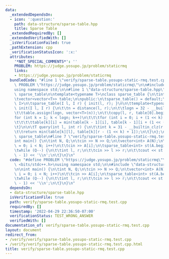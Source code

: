 ```yaml
---
data:
  _extendedDependsOn:
  - icon: ':question:'
    path: data-structure/sparse-table.hpp
    title: Sparse Table
  _extendedRequiredBy: []
  _extendedVerifiedWith: []
  _isVerificationFailed: true
  _pathExtension: cpp
  _verificationStatusIcon: ':x:'
  attributes:
    '*NOT_SPECIAL_COMMENTS*': ''
    PROBLEM: https://judge.yosupo.jp/problem/staticrmq
    links:
    - https://judge.yosupo.jp/problem/staticrmq
  bundledCode: "#line 1 \"verify/sparse-table.yosupo-static-rmq.test.cpp\"\n#define\
    \ PROBLEM \"https://judge.yosupo.jp/problem/staticrmq\"\n\n#include <bits/stdc++.h>\n\
    using namespace std;\n\n#line 1 \"data-structure/sparse-table.hpp\"\n#pragma region\
    \ sparse_table\n\ntemplate<typename T>\nclass sparse_table {\n\tint n, logn;\n\
    \tvector<vector<T>> table;\n\npublic:\n\tsparse_table() = default;\n\n\ttemplate<typename\
    \ I>\n\tsparse_table(I l, I r) { init(l, r); }\n\n\ttemplate<typename I>\n\tvoid\
    \ init(I l, I r) {\n\t\tn = distance(l, r);\n\t\tlogn = 32 - __builtin_clz(n);\n\
    \t\ttable.assign(logn, vector<T>(n));\n\t\tcopy(l, r, table[0].begin());\n\t\t\
    for (int k = 1; k < logn; k++)\n\t\t\tfor (int i = 0; i + (1 << k) <= n; i++)\n\
    \t\t\t\ttable[k][i] = min(table[k - 1][i], table[k - 1][i + (1 << (k - 1))]);\n\
    \t}\n\n\tT query(int l, int r) {\n\t\tint k = 31 - __builtin_clz(r - l + 1);\n\
    \t\treturn min(table[k][l], table[k][r - (1 << k) + 1]);\n\t}\n};\n\n#pragma endregion\
    \ sparse_table\n#line 7 \"verify/sparse-table.yosupo-static-rmq.test.cpp\"\n\n\
    int main() {\n\tint N, Q;\n\tcin >> N >> Q;\n\tvector<int> A(N);\n\tfor (int i\
    \ = 0; i < N; i++)\n\t\tcin >> A[i];\n\tsparse_table<int> st(A.begin(), A.end());\n\
    \twhile (Q--) {\n\t\tint l, r;\n\t\tcin >> l >> r;\n\t\tcout << st.query(l, r\
    \ - 1) << '\\n';\n\t}\n}\n"
  code: "#define PROBLEM \"https://judge.yosupo.jp/problem/staticrmq\"\n\n#include\
    \ <bits/stdc++.h>\nusing namespace std;\n\n#include \"data-structure/sparse-table.hpp\"\
    \n\nint main() {\n\tint N, Q;\n\tcin >> N >> Q;\n\tvector<int> A(N);\n\tfor (int\
    \ i = 0; i < N; i++)\n\t\tcin >> A[i];\n\tsparse_table<int> st(A.begin(), A.end());\n\
    \twhile (Q--) {\n\t\tint l, r;\n\t\tcin >> l >> r;\n\t\tcout << st.query(l, r\
    \ - 1) << '\\n';\n\t}\n}\n"
  dependsOn:
  - data-structure/sparse-table.hpp
  isVerificationFile: true
  path: verify/sparse-table.yosupo-static-rmq.test.cpp
  requiredBy: []
  timestamp: '2022-04-29 22:36:50-07:00'
  verificationStatus: TEST_WRONG_ANSWER
  verifiedWith: []
documentation_of: verify/sparse-table.yosupo-static-rmq.test.cpp
layout: document
redirect_from:
- /verify/verify/sparse-table.yosupo-static-rmq.test.cpp
- /verify/verify/sparse-table.yosupo-static-rmq.test.cpp.html
title: verify/sparse-table.yosupo-static-rmq.test.cpp
---
```


